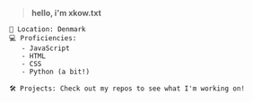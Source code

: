 > **hello, i'm xkow.txt**

```plaintext
📍 Location: Denmark
💻 Proficiencies:
   - JavaScript
   - HTML
   - CSS
   - Python (a bit!)

🛠️ Projects: Check out my repos to see what I'm working on!
